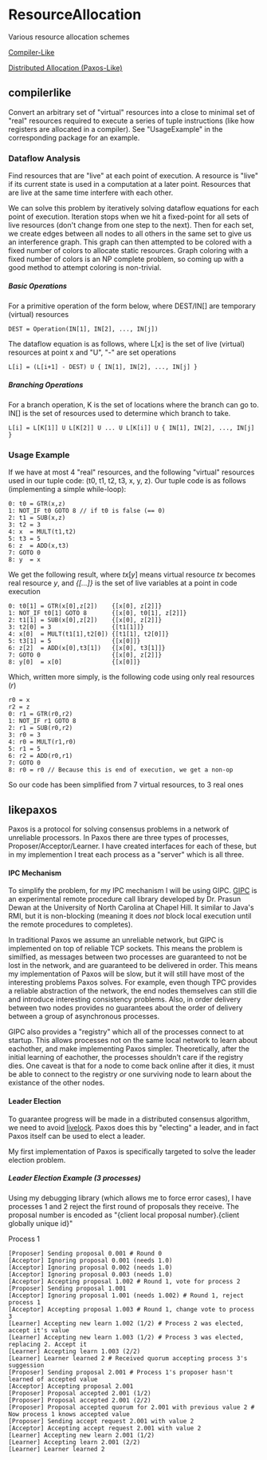 # ResourceAllocation
Various resource allocation schemes

[Compiler-Like](#compilerlike)

[Distributed Allocation (Paxos-Like)](#likepaxos)

## compilerlike

Convert an arbitrary set of "virtual" resources into a close to minimal set of "real" resources required to execute a series of tuple instructions (like how registers are allocated in a compiler). See "UsageExample" in the corresponding package for an example.

### Dataflow Analysis

Find resources that are "live" at each point of execution. A resource is "live" if its current state is used in a computation at a later point. Resources that are live at the same time interfere with each other.

We can solve this problem by iteratively solving dataflow equations for each point of execution. Iteration stops when we hit a fixed-point for all sets of live resources (don't change from one step to the next). Then for each set, we create edges between all nodes to all others in the same set to give us an interference graph. This graph can then attempted to be colored with a fixed number of colors to allocate static resources. Graph coloring with a fixed number of colors is an NP complete problem, so coming up with a good method to attempt coloring is non-trivial.

##### Basic Operations
For a primitive operation of the form below, where DEST/IN[] are temporary (virtual) resources

```
DEST = Operation(IN[1], IN[2], ..., IN[j])
```

The dataflow equation is as follows, where L[x] is the set of live (virtual) resources at point x and "U", "-" are set operations

```
L[i] = (L[i+1] - DEST) U { IN[1], IN[2], ..., IN[j] }
```

##### Branching Operations
For a branch operation, K is the set of locations where the branch can go to. IN[] is the set of resources used to determine which branch to take.

```
L[i] = L[K[1]] U L[K[2]] U ... U L[K[i]] U { IN[1], IN[2], ..., IN[j] }
```

### Usage Example
If we have at most 4 "real" resources, and the following "virtual" resources used in our tuple code: (t0, t1, t2, t3, x, y, z). Our tuple code is as follows (implementing a simple while-loop):

```
0: t0 = GTR(x,z)
1: NOT_IF t0 GOTO 8 // if t0 is false (== 0)
2: t1 = SUB(x,z)
3: t2 = 3
4: x  = MULT(t1,t2)
5: t3 = 5
6: z  = ADD(x,t3)
7: GOTO 0
8: y  = x
```

We get the following result, where *tx*[*y*] means virtual resource *tx* becomes real resource *y*, and *{[...]}* is the set of live variables at a point in code execution
```
0: t0[1] = GTR(x[0],z[2])    {[x[0], z[2]]}
1: NOT_IF t0[1] GOTO 8       {[x[0], t0[1], z[2]]}
2: t1[1] = SUB(x[0],z[2])    {[x[0], z[2]]}
3: t2[0] = 3                 {[t1[1]]}
4: x[0]  = MULT(t1[1],t2[0]) {[t1[1], t2[0]]}
5: t3[1] = 5                 {[x[0]]}
6: z[2]  = ADD(x[0],t3[1])   {[x[0], t3[1]]}
7: GOTO 0                    {[x[0], z[2]]}
8: y[0]  = x[0]              {[x[0]]}
```

Which, written more simply, is the following code using only real resources (*r*)
```
r0 = x
r2 = z
0: r1 = GTR(r0,r2)
1: NOT_IF r1 GOTO 8
2: r1 = SUB(r0,r2)
3: r0 = 3
4: r0 = MULT(r1,r0)
5: r1 = 5
6: r2 = ADD(r0,r1)
7: GOTO 0
8: r0 = r0 // Because this is end of execution, we get a non-op
```
So our code has been simplified from 7 virtual resources, to 3 real ones

## likepaxos

Paxos is a protocol for solving consensus problems in a network of unreliable processors. In Paxos there are three types of processes, Proposer/Acceptor/Learner. I have created interfaces for each of these, but in my implemention I treat each process as a "server" which is all three.

#### IPC Mechanism

To simplify the problem, for my IPC mechanism I will be using GIPC. [GIPC](https://github.com/pdewan/GIPC) is an experimental remote procedure call library developed by Dr. Prasun Dewan at the University of North Carolina at Chapel Hill. It similar to Java's RMI, but it is non-blocking (meaning it does *not* block local execution until the remote procedures to completes).

In traditional Paxos we assume an unreliable network, but GIPC is implemented on top of reliable TCP sockets. This means the problem is similfied, as messages between two processes are guaranteed to not be lost in the network, and are guaranteed to be delivered in order. This means my implementation of Paxos will be slow, but it will still have most of the interesting problems Paxos solves. For example, even though TPC provides a reliable abstraction of the network, the end nodes themselves can still die and introduce interesting consistency problems. Also, in order delivery between two nodes provides no guarantees about the order of delivery between a group of asynchronous processes.

GIPC also provides a "registry" which all of the processes connect to at startup. This allows processes not on the same local network to learn about eachother, and make implementing Paxos simpler. Theoretically, after the initial learning of eachother, the processes shouldn't care if the registry dies. One caveat is that for a node to come back online after it dies, it must be able to connect to the registry *or* one surviving node to learn about the existance of the other nodes.

#### Leader Election

To guarantee progress will be made in a distributed consensus algorithm, we need to avoid [livelock](https://en.wikipedia.org/wiki/Deadlock#Livelock). Paxos does this by "electing" a leader, and in fact Paxos itself can be used to elect a leader.

My first implementation of Paxos is specifically targeted to solve the leader election problem.

##### Leader Election Example (3 processes)

Using my debugging library (which allows me to force error cases), I have processes 1 and 2 reject the first round of proposals they receive. The proposal number is encoded as "{client local proposal number}.{client globally unique id}"

Process 1
```
[Proposer] Sending proposal 0.001 # Round 0
[Acceptor] Ignoring proposal 0.001 (needs 1.0)
[Acceptor] Ignoring proposal 0.002 (needs 1.0)
[Acceptor] Ignoring proposal 0.003 (needs 1.0)
[Acceptor] Accepting proposal 1.002 # Round 1, vote for process 2
[Proposer] Sending proposal 1.001
[Acceptor] Ignoring proposal 1.001 (needs 1.002) # Round 1, reject process 1
[Acceptor] Accepting proposal 1.003 # Round 1, change vote to process 3
[Learner] Accepting new learn 1.002 (1/2) # Process 2 was elected, accept it's value
[Learner] Accepting new learn 1.003 (1/2) # Process 3 was elected, replacing 2. Accept it
[Learner] Accepting learn 1.003 (2/2)
[Learner] Learner learned 2 # Received quorum accepting process 3's suggession 
[Proposer] Sending proposal 2.001 # Process 1's proposer hasn't learned of accepted value
[Acceptor] Accepting proposal 2.001
[Proposer] Proposal accepted 2.001 (1/2)
[Proposer] Proposal accepted 2.001 (2/2)
[Proposer] Proposal accepted quorum for 2.001 with previous value 2 # Now process 1 knows accepted value
[Proposer] Sending accept request 2.001 with value 2
[Acceptor] Accepting accept request 2.001 with value 2
[Learner] Accepting new learn 2.001 (1/2)
[Learner] Accepting learn 2.001 (2/2)
[Learner] Learner learned 2
```

